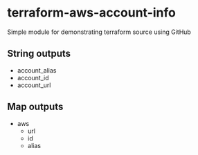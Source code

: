 # terraform-aws-account-info

Simple module for demonstrating terraform source using GitHub

## String outputs

* account_alias
* account_id
* account_url

## Map outputs

* aws
  * url
  * id
  * alias
